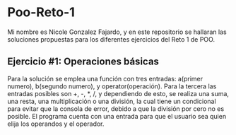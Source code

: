 # Poo-Reto-1
Mi nombre es Nicole Gonzalez Fajardo, y en este repositorio se hallaran las soluciones propuestas para los diferentes ejercicios del Reto 1 de POO.

## Ejercicio #1: Operaciones básicas
Para la solución se emplea una función con tres entradas: a(primer numero), b(segundo numero), y operator(operación). Para la tercera las entradas posibles son +, -, *, /, y dependiendo de esto, se realiza una suma, una resta, una multiplicación o una división, la cual tiene un condicional para evitar que la consola de error, debido a que la división por cero no es posible. El programa cuenta con una entrada para que el usuario sea quien elija los operandos y el operador.

```python
